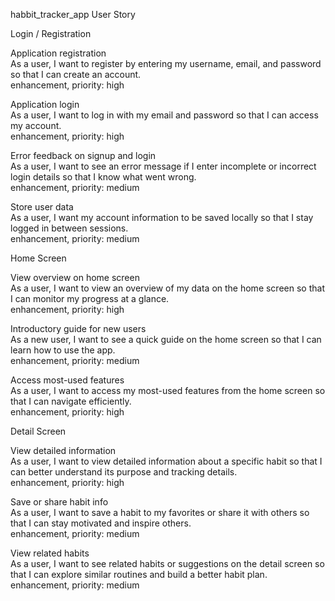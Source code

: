 habbit_tracker_app User Story

Login / Registration

Application registration  
As a user, I want to register by entering my username, email, and password so that I can create an account.  
enhancement, priority: high

Application login  
As a user, I want to log in with my email and password so that I can access my account.  
enhancement, priority: high

Error feedback on signup and login  
As a user, I want to see an error message if I enter incomplete or incorrect login details so that I know what went wrong.  
enhancement, priority: medium

Store user data  
As a user, I want my account information to be saved locally so that I stay logged in between sessions.  
enhancement, priority: medium


Home Screen

View overview on home screen  
As a user, I want to view an overview of my data on the home screen so that I can monitor my progress at a glance.  
enhancement, priority: high

Introductory guide for new users  
As a new user, I want to see a quick guide on the home screen so that I can learn how to use the app.  
enhancement, priority: medium

Access most-used features  
As a user, I want to access my most-used features from the home screen so that I can navigate efficiently.  
enhancement, priority: high


Detail Screen

View detailed information  
As a user, I want to view detailed information about a specific habit so that I can better understand its purpose and tracking details.  
enhancement, priority: high

Save or share habit info  
As a user, I want to save a habit to my favorites or share it with others so that I can stay motivated and inspire others.  
enhancement, priority: medium

View related habits  
As a user, I want to see related habits or suggestions on the detail screen so that I can explore similar routines and build a better habit plan.  
enhancement, priority: medium
